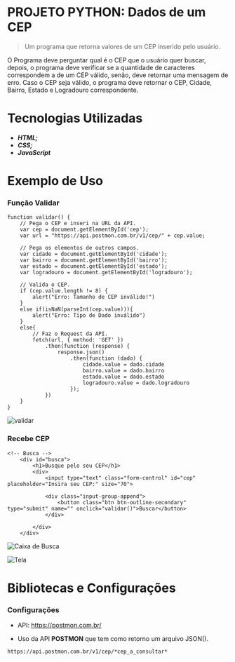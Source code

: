 # PROJETO PYTHON: Dados de um CEP

> Um programa que retorna valores de um CEP inserido pelo usuário.

  O Programa deve perguntar qual é o CEP que o usuário quer buscar, depois, o programa deve verificar
se a quantidade de caracteres correspondem a de um CEP válido, senão, deve retornar uma mensagem de erro.
Caso o CEP seja válido, o programa deve retornar o CEP, Cidade, Bairro, Estado e Logradouro correspondente.

# Tecnologias Utilizadas
* **_HTML;_**
* **_CSS;_**
* **_JavaScript_**

# Exemplo de Uso
###  Função Validar
```
function validar() {
    // Pega o CEP e inseri na URL da API.
    var cep = document.getElementById('cep');
    var url = "https://api.postmon.com.br/v1/cep/" + cep.value;

    // Pega os elementos de outros campos. 
    var cidade = document.getElementById('cidade');
    var bairro = document.getElementById('bairro');
    var estado = document.getElementById('estado');
    var logradouro = document.getElementById('logradouro');

    // Valida o CEP.
    if (cep.value.length != 8) {
        alert("Erro: Tamanho de CEP inválido!")
    }
    else if(isNaN(parseInt(cep.value))){
        alert("Erro: Tipo de Dado inválido")
    }
    else{
        // Faz o Request da API.
        fetch(url, { method: 'GET' })
            .then(function (response) {
                response.json()
                    .then(function (dado) {
                        cidade.value = dado.cidade
                        bairro.value = dado.bairro
                        estado.value = dado.estado
                        logradouro.value = dado.logradouro
                    });
            })
    }
}
```
![validar](https://github.com/ThiagoLozano/Dados-de-um-CPF/blob/master/Retornando%20Dados%20do%20CEP%20-%20WEB/Screenshot/funcao.PNG)

### Recebe CEP
```
<!-- Busca -->
    <div id="busca">
        <h1>Busque pelo seu CEP</h1>
        <div>
            <input type="text" class="form-control" id="cep" placeholder="Insira seu CEP:" size="70">

            <div class="input-group-append">
                <button class="btn btn-outline-secondary" type="submit" name="" onclick="validar()">Buscar</button>
            </div>

        </div>
    </div>
```
![Caixa de Busca](https://github.com/ThiagoLozano/Dados-de-um-CPF/blob/master/Retornando%20Dados%20do%20CEP%20-%20WEB/Screenshot/busca.PNG)

![Tela](https://github.com/ThiagoLozano/Dados-de-um-CPF/blob/master/Retornando%20Dados%20do%20CEP%20-%20WEB/Screenshot/tela.PNG)

# Bibliotecas e Configurações

### Configurações

* API: https://postmon.com.br/

* Uso da API __POSTMON__ que tem como retorno um arquivo JSON().
```
https://api.postmon.com.br/v1/cep/*cep_a_consultar*
```
